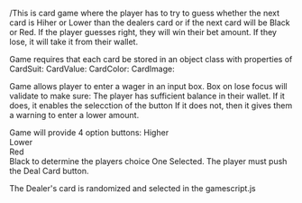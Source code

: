 /This is card game where the player has to try to guess whether the next card is Hiher or Lower than the dealers card or if the next card will be Black or Red.
If the player guesses right, they will win their bet amount. If they lose, it will take it from their wallet.

Game requires that each card be stored in an object class with properties of
CardSuit:
CardValue:
CardColor:
CardImage:

Game allows player to enter a wager in an input box. Box on lose focus will validate to make sure:
The player has sufficient balance in their wallet. If it does, it enables the selecction of the button
If it does not, then it gives them a warning to enter a lower amount.

Game will provide 4 option buttons: 
Higher  
Lower  
Red  
Black 
to determine the players choice
One Selected. The player must push the Deal Card button.

The Dealer's card is randomized and selected in the gamescript.js